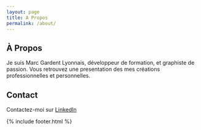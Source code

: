 ```yaml
---
layout: page
title: A Propos
permalink: /about/
---
```


## À Propos

Je suis Marc Gardent Lyonnais, développeur de formation, et graphiste de passion. Vous retrouvez une presentation des  mes créations professionnelles et personnelles.

## Contact

Contactez-moi sur [LinkedIn](https://linkedin.com/in/marcgardent)


{% include footer.html %}
